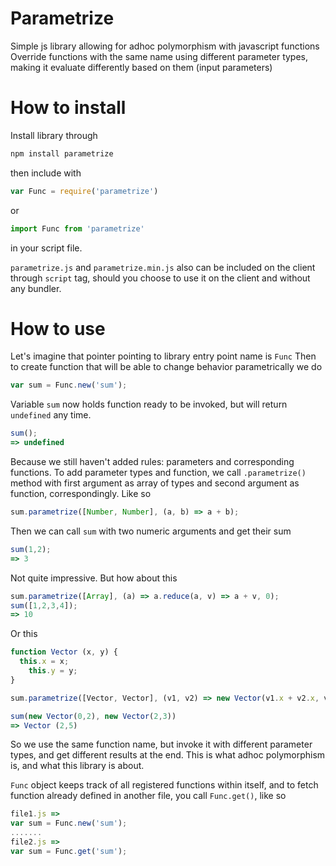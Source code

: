 # Parametrize
Simple js library allowing for adhoc polymorphism with javascript functions
Override functions with the same name using different parameter types, making it evaluate differently based on them (input parameters)

# How to install
Install library through
```sh
npm install parametrize
```
then include with
```js
var Func = require('parametrize')
```
or
```js
import Func from 'parametrize'
```
in your script file.

```parametrize.js``` and ```parametrize.min.js``` also can be included on the client through ```script``` tag, should you choose to use it on the client and without any bundler. 
# How to use
Let's imagine that pointer pointing to library entry point name is ```Func```
Then to create function that will be able to change behavior parametrically we do
```js
var sum = Func.new('sum');
```
Variable ```sum``` now holds function ready to be invoked, but will return ```undefined``` any time.
```js
sum();
=> undefined
```
Because we still haven't added rules: parameters and corresponding functions.
To add parameter types and function, we call ```.parametrize()``` method with first argument as array of types and second argument as function, correspondingly. Like so
```js
sum.parametrize([Number, Number], (a, b) => a + b);
```
Then we can call ```sum``` with two numeric arguments and get their sum
```js
sum(1,2);
=> 3
```
Not quite impressive.
But how about this
```js
sum.parametrize([Array], (a) => a.reduce(a, v) => a + v, 0);
sum([1,2,3,4]);
=> 10
```
Or this
```js
function Vector (x, y) {
  this.x = x;
    this.y = y;
}

sum.parametrize([Vector, Vector], (v1, v2) => new Vector(v1.x + v2.x, v1.y + v2.y))

sum(new Vector(0,2), new Vector(2,3))
=> Vector (2,5)
```
So we use the same function name, but invoke it with different parameter types, and get different results at the end.
This is what adhoc polymorphism is, and what this library is about.

```Func``` object keeps track of all registered functions within itself, and to fetch function already defined in another file, you call ```Func.get()```, like so
```js
file1.js =>
var sum = Func.new('sum');
.......
file2.js =>
var sum = Func.get('sum');
```